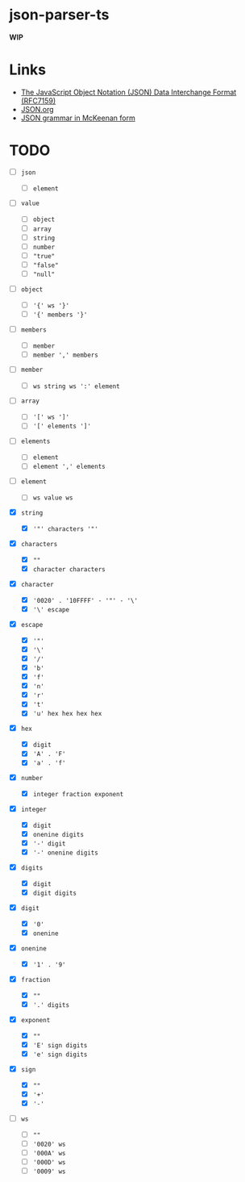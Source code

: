 # json-parser-ts

**WIP**

# Links

- [The JavaScript Object Notation (JSON) Data Interchange Format (RFC7159)](https://tools.ietf.org/html/rfc7159)
- [JSON.org](https://www.json.org/json-en.html)
- [JSON grammar in McKeenan form](https://www.crockford.com/mckeeman.html)

# TODO

- [ ] `json`

  - [ ] `element`

- [ ] `value`

  - [ ] `object`
  - [ ] `array`
  - [ ] `string`
  - [ ] `number`
  - [ ] `"true"`
  - [ ] `"false"`
  - [ ] `"null"`

- [ ] `object`

  - [ ] `'{' ws '}'`
  - [ ] `'{' members '}'`

- [ ] `members`

  - [ ] `member`
  - [ ] `member ',' members`

- [ ] `member`

  - [ ] `ws string ws ':' element`

- [ ] `array`

  - [ ] `'[' ws ']'`
  - [ ] `'[' elements ']'`

- [ ] `elements`

  - [ ] `element`
  - [ ] `element ',' elements`

- [ ] `element`

  - [ ] `ws value ws`

- [x] `string`

  - [x] `'"' characters '"'`

- [x] `characters`

  - [x] `""`
  - [x] `character characters`

- [x] `character`

  - [x] `'0020' . '10FFFF' - '"' - '\'`
  - [x] `'\' escape`

- [x] `escape`

  - [x] `'"'`
  - [x] `'\'`
  - [x] `'/'`
  - [x] `'b'`
  - [x] `'f'`
  - [x] `'n'`
  - [x] `'r'`
  - [x] `'t'`
  - [x] `'u' hex hex hex hex`

- [x] `hex`

  - [x] `digit`
  - [x] `'A' . 'F'`
  - [x] `'a' . 'f'`

- [x] `number`

  - [x] `integer fraction exponent`

- [x] `integer`

  - [x] `digit`
  - [x] `onenine digits`
  - [x] `'-' digit`
  - [x] `'-' onenine digits`

- [x] `digits`

  - [x] `digit`
  - [x] `digit digits`

- [x] `digit`

  - [x] `'0'`
  - [x] `onenine`

- [x] `onenine`

  - [x] `'1' . '9'`

- [x] `fraction`

  - [x] `""`
  - [x] `'.' digits`

- [x] `exponent`

  - [x] `""`
  - [x] `'E' sign digits`
  - [x] `'e' sign digits`

- [x] `sign`

  - [x] `""`
  - [x] `'+'`
  - [x] `'-'`

- [ ] `ws`
  - [ ] `""`
  - [ ] `'0020' ws`
  - [ ] `'000A' ws`
  - [ ] `'000D' ws`
  - [ ] `'0009' ws`
